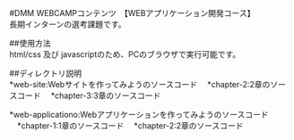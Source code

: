 #DMM WEBCAMPコンテンツ　【WEBアプリケーション開発コース】  
長期インターンの選考課題です。

##使用方法  
html/css 及び javascriptのため、PCのブラウザで実行可能です。

##ディレクトリ説明  
*web-site:Webサイトを作ってみようのソースコード
　*chapter-2:2章のソースコード
　*chapter-3:3章のソースコード

*web-applicationo:Webアプリケーションを作ってみようのソースコード
　*chapter-1:1章のソースコード
　*chapter-2:2章のソースコード